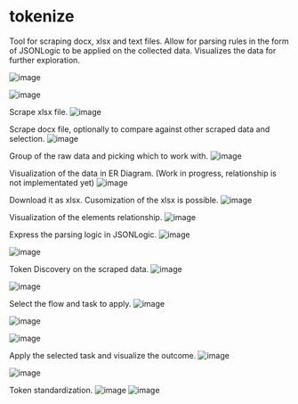 # tokenize
Tool for scraping docx, xlsx and text files. Allow for parsing rules in the form of JSONLogic to be applied on the collected data. Visualizes the data for further exploration.

![image](https://user-images.githubusercontent.com/7022124/128827926-746d9a82-3f7f-43fc-9121-113167ead20d.png)

![image](https://user-images.githubusercontent.com/7022124/128820823-c1bfc0c6-b40d-4d47-87e5-5f7db54b91d7.png)

Scrape xlsx file.
![image](https://user-images.githubusercontent.com/7022124/128821013-994c1d37-4435-4188-8cb0-10132276a2b9.png)

Scrape docx file, optionally to compare against other scraped data and selection.
![image](https://user-images.githubusercontent.com/7022124/128821152-c12bf676-3177-4a93-8260-c3b50af97774.png)

Group of the raw data and picking which to work with.
![image](https://user-images.githubusercontent.com/7022124/128821279-4c576a75-0829-49a9-a1ee-2bcebd3dcee7.png)

Visualization of the data in ER Diagram. (Work in progress, relationship is not implementated yet)
![image](https://user-images.githubusercontent.com/7022124/128826647-f97a7fe6-2f36-4be9-9562-cf6fbced6222.png)

Download it as xlsx. Cusomization of the xlsx is possible.
![image](https://user-images.githubusercontent.com/7022124/128826902-b20b3780-0cb7-4e7e-b5c1-46f2703af1d1.png)

Visualization of the elements relationship.
![image](https://user-images.githubusercontent.com/7022124/128825017-c4647b43-eede-44fa-ad1d-4a34a41d1f15.png)

Express the parsing logic in JSONLogic.
![image](https://user-images.githubusercontent.com/7022124/128825655-6ebdd452-416d-4b83-96b1-18d75a348d92.png)

![image](https://user-images.githubusercontent.com/7022124/128825733-089a31ef-9134-4b65-b546-60c8b0612a1c.png)

Token Discovery on the scraped data.
![image](https://user-images.githubusercontent.com/7022124/130884374-573a6d32-7aab-40e3-a65b-49c056dc51c3.png)

![image](https://user-images.githubusercontent.com/7022124/130884437-219decc8-37b3-4dcd-ac07-3b7885ddfadc.png)


Select the flow and task to apply.
![image](https://user-images.githubusercontent.com/7022124/130884554-e6225f6e-0a7d-40e2-8698-d7289f845549.png)

![image](https://user-images.githubusercontent.com/7022124/130884641-50a91177-b67c-4be9-bda9-6a1a6351e71f.png)

![image](https://user-images.githubusercontent.com/7022124/130884683-da517706-c33a-462d-b8bc-9c2083a5ac29.png)


Apply the selected task and visualize the outcome.
![image](https://user-images.githubusercontent.com/7022124/130884892-d1632c4a-8672-46a4-9178-57a9485bb149.png)

![image](https://user-images.githubusercontent.com/7022124/130884931-44cc7760-fab2-407c-bd46-86937466a00c.png)

Token standardization.
![image](https://user-images.githubusercontent.com/7022124/130885627-bb25afa9-ab65-4e3a-a70b-79f2421ae055.png)
![image](https://user-images.githubusercontent.com/7022124/130885732-edf25a14-b793-441b-b128-b09e729fd925.png)

